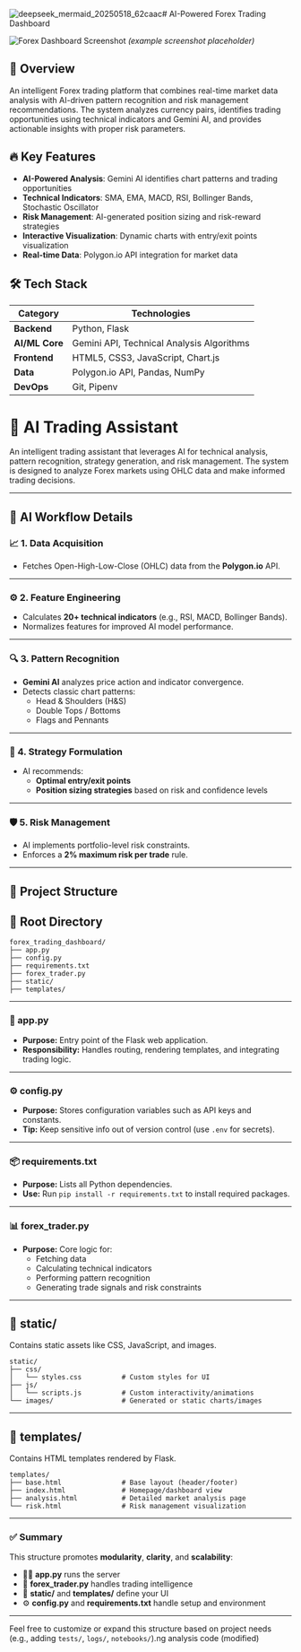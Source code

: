 ![deepseek_mermaid_20250518_62caac](https://github.com/user-attachments/assets/437c9cf5-836b-48c4-9a8a-97d689695185)# AI-Powered Forex Trading Dashboard

![Forex Dashboard Screenshot](static/images/dashboard-screenshot.png) *(example screenshot placeholder)*

## 🚀 Overview
An intelligent Forex trading platform that combines real-time market data analysis with AI-driven pattern recognition and risk management recommendations. The system analyzes currency pairs, identifies trading opportunities using technical indicators and Gemini AI, and provides actionable insights with proper risk parameters.

## 🔥 Key Features
- **AI-Powered Analysis**: Gemini AI identifies chart patterns and trading opportunities
- **Technical Indicators**: SMA, EMA, MACD, RSI, Bollinger Bands, Stochastic Oscillator
- **Risk Management**: AI-generated position sizing and risk-reward strategies
- **Interactive Visualization**: Dynamic charts with entry/exit points visualization
- **Real-time Data**: Polygon.io API integration for market data

## 🛠 Tech Stack
| Category        | Technologies |
|-----------------|--------------|
| **Backend**     | Python, Flask |
| **AI/ML Core**  | Gemini API, Technical Analysis Algorithms |
| **Frontend**    | HTML5, CSS3, JavaScript, Chart.js |
| **Data**        | Polygon.io API, Pandas, NumPy |
| **DevOps**      | Git, Pipenv |

# 🧠 AI Trading Assistant

An intelligent trading assistant that leverages AI for technical analysis, pattern recognition, strategy generation, and risk management. The system is designed to analyze Forex markets using OHLC data and make informed trading decisions.

---

## 🚀 AI Workflow Details

### 📈 1. Data Acquisition
- Fetches Open-High-Low-Close (OHLC) data from the **Polygon.io** API.

---

### ⚙️ 2. Feature Engineering
- Calculates **20+ technical indicators** (e.g., RSI, MACD, Bollinger Bands).
- Normalizes features for improved AI model performance.

---

### 🔍 3. Pattern Recognition
- **Gemini AI** analyzes price action and indicator convergence.
- Detects classic chart patterns:
  - Head & Shoulders (H&S)
  - Double Tops / Bottoms
  - Flags and Pennants

---

### 🧠 4. Strategy Formulation
- AI recommends:
  - **Optimal entry/exit points**
  - **Position sizing strategies** based on risk and confidence levels

---

### 🛡️ 5. Risk Management
- AI implements portfolio-level risk constraints.
- Enforces a **2% maximum risk per trade** rule.

---

## 📂 Project Structure 


## 📁 Root Directory

```
forex_trading_dashboard/
├── app.py
├── config.py
├── requirements.txt
├── forex_trader.py
├── static/
├── templates/
```

---

### 📄 app.py

- **Purpose:** Entry point of the Flask web application.
- **Responsibility:** Handles routing, rendering templates, and integrating trading logic.

---

### ⚙️ config.py

- **Purpose:** Stores configuration variables such as API keys and constants.
- **Tip:** Keep sensitive info out of version control (use `.env` for secrets).

---

### 📦 requirements.txt

- **Purpose:** Lists all Python dependencies.
- **Use:** Run `pip install -r requirements.txt` to install required packages.

---

### 📊 forex_trader.py

- **Purpose:** Core logic for:
  - Fetching data
  - Calculating technical indicators
  - Performing pattern recognition
  - Generating trade signals and risk constraints

---

## 🎨 static/

Contains static assets like CSS, JavaScript, and images.

```
static/
├── css/
│   └── styles.css          # Custom styles for UI
├── js/
│   └── scripts.js          # Custom interactivity/animations
└── images/                 # Generated or static charts/images
```

---

## 🧩 templates/

Contains HTML templates rendered by Flask.

```
templates/
├── base.html               # Base layout (header/footer)
├── index.html              # Homepage/dashboard view
├── analysis.html           # Detailed market analysis page
└── risk.html               # Risk management visualization
```

---

### ✅ Summary

This structure promotes **modularity**, **clarity**, and **scalability**:

- 👨‍💻 **app.py** runs the server
- 🧠 **forex_trader.py** handles trading intelligence
- 🎨 **static/** and **templates/** define your UI
- ⚙️ **config.py** and **requirements.txt** handle setup and environment

---

Feel free to customize or expand this structure based on project needs (e.g., adding `tests/`, `logs/`, `notebooks/`).ng analysis code (modified)
